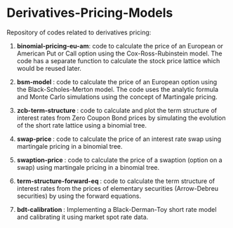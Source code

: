 # Derivatives-Pricing-Models

Repository of codes related to derivatives pricing:

1. <strong> binomial-pricing-eu-am</strong>: code to calculate the price of an European or American Put or Call option using the Cox-Ross-Rubinstein model. The code has a separate function to calculate the stock price lattice which would be reused later.

2. <strong> bsm-model </strong> : code to calculate the price of an European option using the Black-Scholes-Merton model. The code uses the analytic formula and Monte Carlo simulations using the concept of Martingale pricing.

3. <strong> zcb-term-structure </strong>: code to calculate and plot the term structure of interest rates from Zero Coupon Bond prices by simulating the evolution of the short rate lattice using a binomial tree.

4. <strong> swap-price </strong> : code to calculate the price of an interest rate swap using martingale pricing in a binomial tree.

5. <strong> swaption-price </strong> : code to calculate the price of a swaption (option on a swap) using martingale pricing in a binomial tree.

6. <strong> term-structure-forward-eq </strong>: code to calculate the term structure of interest rates from the prices of elementary securities (Arrow-Debreu securities) by using the forward equations.

7. <strong> bdt-calibration </strong>: Implementing a Black-Derman-Toy short rate model and calibrating it using market spot rate data.

                            
